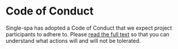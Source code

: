 # Code of Conduct

Single-spa has adopted a Code of Conduct that we expect project participants to adhere to. Please [read the full text](https://single-spa.js.org/docs/code-of-conduct.html) so that you can understand what actions will and will not be tolerated.
